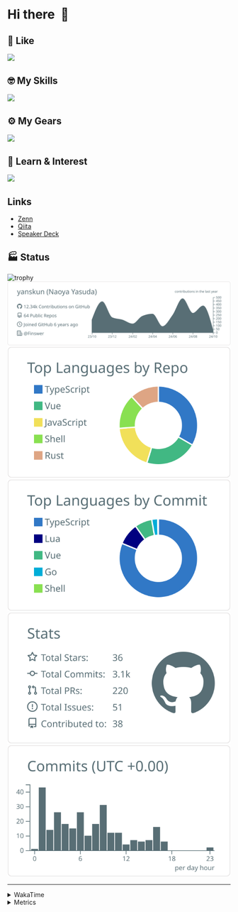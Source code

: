 # Hi there&nbsp; :wave:

## 💌 Like
<img src="https://go-skill-icons.vercel.app/api/icons?i=github" />

## 🤓 My Skills
<img src="https://go-skill-icons.vercel.app/api/icons?i=js,ts,vue,nuxtjs,react,nextjs,go,lua,git" />

## ⚙️ My Gears
<img src="https://go-skill-icons.vercel.app/api/icons?i=neovim,vscode,githubcopilot,alacritty,tmux" />

## 📖 Learn & Interest
<img src="https://go-skill-icons.vercel.app/api/icons?i=rust,deno,css,zig,playwright,githubactions,storybook,netlify,eslint" />

## Links
- [Zenn](https://zenn.dev/yanskun)
- [Qiita](https://qiita.com/yanskun)
- [Speaker Deck](https://speakerdeck.com/yanskun)

<!-- https://github.com/ryo-ma/github-profile-trophy -->

## 🏭 Status

<img src="https://github-profile-trophy.vercel.app/?username=yanskun&theme=onedark&row=1" alt="trophy">

<!-- https://github.com/vn7n24fzkq/github-profile-summary-cards -->
<picture>
  <source media="(prefers-color-scheme: dark)" srcset="https://raw.githubusercontent.com/yanskun/yanskun/master/profile-summary-card-output/nord_dark/0-profile-details.svg">
 <img src="https://raw.githubusercontent.com/yanskun/yanskun/master/profile-summary-card-output/default/0-profile-details.svg">
</picture>
<br>
<picture>
  <source media="(prefers-color-scheme: dark)" srcset="https://raw.githubusercontent.com/yanskun/yanskun/master/profile-summary-card-output/nord_dark/1-repos-per-language.svg">
 <img src="https://raw.githubusercontent.com/yanskun/yanskun/master/profile-summary-card-output/default/1-repos-per-language.svg">
</picture>
<picture>
  <source media="(prefers-color-scheme: dark)" srcset="https://raw.githubusercontent.com/yanskun/yanskun/master/profile-summary-card-output/nord_dark/2-most-commit-language.svg">
 <img src="https://raw.githubusercontent.com/yanskun/yanskun/master/profile-summary-card-output/default/2-most-commit-language.svg">
</picture>
<br>
<picture>
  <source media="(prefers-color-scheme: dark)" srcset="https://raw.githubusercontent.com/yanskun/yanskun/master/profile-summary-card-output/nord_dark/3-stats.svg">
 <img src="https://raw.githubusercontent.com/yanskun/yanskun/master/profile-summary-card-output/default/3-stats.svg">
</picture>
<picture>
  <source media="(prefers-color-scheme: dark)" srcset="https://raw.githubusercontent.com/yanskun/yanskun/master/profile-summary-card-output/nord_dark/4-productive-time.svg">
 <img src="https://raw.githubusercontent.com/yanskun/yanskun/master/profile-summary-card-output/default/4-productive-time.svg">
</picture>

---

<details>
  <summary>WakaTime</summary>
<!--START_SECTION:waka-->
![Code Time](http://img.shields.io/badge/Code%20Time-1%2C317%20hrs%2032%20mins-blue)

**🐱 My GitHub Data** 

> 📦 137.2 kB Used in GitHub's Storage 
 > 
> 🏆 2,321 Contributions in the Year 2024
 > 
> 💼 Opted to Hire
 > 
> 📜 117 Public Repositories 
 > 
> 🔑 4 Private Repositories 
 > 
**I'm an Early 🐤** 

```text
🌞 Morning                4917 commits        ███░░░░░░░░░░░░░░░░░░░░░░   13.89 % 
🌆 Daytime                19356 commits       ██████████████░░░░░░░░░░░   54.67 % 
🌃 Evening                8249 commits        ██████░░░░░░░░░░░░░░░░░░░   23.30 % 
🌙 Night                  2882 commits        ██░░░░░░░░░░░░░░░░░░░░░░░   08.14 % 
```
📅 **I'm Most Productive on Tuesday** 

```text
Monday                   4702 commits        ███░░░░░░░░░░░░░░░░░░░░░░   13.28 % 
Tuesday                  7722 commits        █████░░░░░░░░░░░░░░░░░░░░   21.81 % 
Wednesday                6458 commits        █████░░░░░░░░░░░░░░░░░░░░   18.24 % 
Thursday                 7150 commits        █████░░░░░░░░░░░░░░░░░░░░   20.20 % 
Friday                   5135 commits        ████░░░░░░░░░░░░░░░░░░░░░   14.50 % 
Saturday                 1726 commits        █░░░░░░░░░░░░░░░░░░░░░░░░   04.88 % 
Sunday                   2511 commits        ██░░░░░░░░░░░░░░░░░░░░░░░   07.09 % 
```


📊 **This Week I Spent My Time On** 

```text
🕑︎ Time Zone: Asia/Tokyo

💬 Programming Languages: 
TypeScript               23 hrs 3 mins       ███████████████████░░░░░░   76.24 % 
Markdown                 2 hrs 53 mins       ██░░░░░░░░░░░░░░░░░░░░░░░   09.58 % 
JSON                     1 hr 7 mins         █░░░░░░░░░░░░░░░░░░░░░░░░   03.73 % 
Lua                      1 hr 7 mins         █░░░░░░░░░░░░░░░░░░░░░░░░   03.70 % 
Protocol Buffer          31 mins             ░░░░░░░░░░░░░░░░░░░░░░░░░   01.72 % 

🔥 Editors: 
VS Code                  18 hrs 44 mins      ███████████████░░░░░░░░░░   61.98 % 
Neovim                   11 hrs 30 mins      ██████████░░░░░░░░░░░░░░░   38.02 % 

💻 Operating System: 
Mac                      30 hrs 14 mins      █████████████████████████   100.00 % 
```


 Last Updated on 02/10/2024 06:14:35 UTC
<!--END_SECTION:waka-->
</details>

<details>
  <summary>Metrics</summary>
  <img src="https://github.com/yanskun/yanskun/blob/main/github-metrics.svg" alt="Metrics">
</details>

